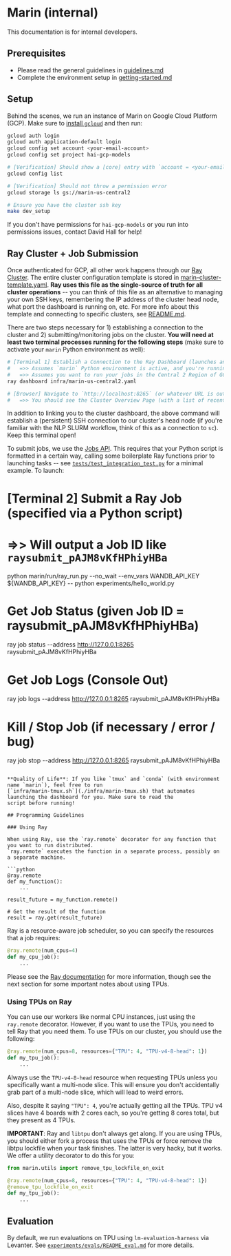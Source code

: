 # Marin (internal)

This documentation is for internal developers.

## Prerequisites

- Please read the general guidelines in [guidelines.md](./guidelines.md)
- Complete the environment setup in [getting-started.md](./tutorials/getting-started.md)

## Setup

Behind the scenes, we run an instance of Marin on Google Cloud Platform (GCP).
Make sure to [install `gcloud`](https://cloud.google.com/sdk/docs/quickstarts) and then run:

```bash
gcloud auth login
gcloud auth application-default login
gcloud config set account <your-email-account>
gcloud config set project hai-gcp-models

# [Verification] Should show a [core] entry with `account = <your-email-account` and `project = hai-gcp-models`
gcloud config list

# [Verification] Should not throw a permission error
gcloud storage ls gs://marin-us-central2

# Ensure you have the cluster ssh key
make dev_setup
```

If you don't have permissions for `hai-gcp-models` or you run into permissions
issues, contact David Hall for help!

## Ray Cluster + Job Submission

Once authenticated for GCP, all other work happens through our
[Ray Cluster](https://docs.ray.io/en/latest/cluster/getting-started.html). The entire cluster configuration template is stored in [marin-cluster-template.yaml](https://github.com/stanford-crfm/marin/blob/main/infra/marin-cluster-template.yaml). **Ray uses this file as the single-source of
truth for all cluster operations** -- you can think of this file as an alternative to managing your own SSH keys,
remembering the IP address of the cluster head node, what port the dashboard is running on, etc. For more info about this template and connecting to specific clusters, see [README.md](https://github.com/stanford-crfm/marin/blob/main/infra/README.md).

There are two steps necessary for 1) establishing a connection to the cluster and 2) submitting/monitoring jobs on the
cluster. **You will need at least two terminal processes running for the following steps** (make sure to activate your
`marin` Python environment as well):

```bash
# [Terminal 1] Establish a Connection to the Ray Dashboard (launches an ssh connection w/ port-forwarding)
#   =>> Assumes `marin` Python environment is active, and you're running scripts from the repository root directory
#   =>> Assumes you want to run your jobs in the Central 2 Region of GCloud
ray dashboard infra/marin-us-central2.yaml

# [Browser] Navigate to `http://localhost:8265` (or whatever URL is output by the above command)
#   =>> You should see the Cluster Overview Page (with a list of recent jobs, node status, resource status)
```

In addition to linking you to the cluster dashboard, the above command will establish a (persistent) SSH connection to
our cluster's head node (if you're familiar with the NLP SLURM workflow, think of this as a connection to `sc`). Keep
this terminal open!

To submit jobs, we use the
[Jobs API](https://docs.ray.io/en/latest/cluster/running-applications/job-submission/quickstart.html#submitting-a-job).
This requires that your Python script is formatted in a certain way, calling some boilerplate Ray functions prior to
launching tasks -- see [`tests/test_integration_test.py`](./tests/test_integration_test.py) for a minimal example. To launch:

# [Terminal 2] Submit a Ray Job (specified via a Python script)
#   =>> Will output a Job ID like `raysubmit_pAJM8vKfHPhiyHBa`
python marin/run/ray_run.py --no_wait --env_vars WANDB_API_KEY ${WANDB_API_KEY} -- python experiments/hello_world.py

# Get Job Status (given Job ID = raysubmit_pAJM8vKfHPhiyHBa)
ray job status --address http://127.0.0.1:8265 raysubmit_pAJM8vKfHPhiyHBa

# Get Job Logs (Console Out)
ray job logs --address http://127.0.0.1:8265 raysubmit_pAJM8vKfHPhiyHBa

# Kill / Stop Job (if necessary / error / bug)
ray job stop --address http://127.0.0.1:8265 raysubmit_pAJM8vKfHPhiyHBa
```

**Quality of Life**: If you like `tmux` and `conda` (with environment name `marin`), feel free to run
[`infra/marin-tmux.sh`](./infra/marin-tmux.sh) that automates launching the dashboard for you. Make sure to read the
script before running!

## Programming Guidelines

### Using Ray

When using Ray, use the `ray.remote` decorator for any function that you want to run distributed.
`ray.remote` executes the function in a separate process, possibly on a separate machine.

```python
@ray.remote
def my_function():
    ...

result_future = my_function.remote()

# Get the result of the function
result = ray.get(result_future)
```

Ray is a resource-aware job scheduler, so you can specify the resources that a job requires:

```python
@ray.remote(num_cpus=4)
def my_cpu_job():
    ...
```

Please see the [Ray documentation](https://docs.ray.io/en/latest/index.html) for more information, though
see the next section for some important notes about using TPUs.

### Using TPUs on Ray

You can use our workers like normal CPU instances, just using the `ray.remote` decorator. However, if you want to use
the TPUs, you need to tell Ray that you need them. To use TPUs on our cluster, you should use the following:

```python
@ray.remote(num_cpus=8, resources={"TPU": 4, "TPU-v4-8-head": 1})
def my_tpu_job():
    ...
```

Always use the `TPU-v4-8-head` resource when requesting TPUs unless you specifically want a multi-node slice. This will
ensure you don't accidentally grab part of a multi-node slice, which will lead to weird errors.

Also, despite it saying `"TPU": 4`, you're actually getting all the TPUs. TPU v4 slices have 4 boards with 2 cores each,
so you're getting 8 cores total, but they present as 4 TPUs.

**IMPORTANT**: Ray and `libtpu` don't always get along. If you are using TPUs, you should either fork a process that
uses the TPUs or force remove the libtpu lockfile when your task finishes. The latter is very hacky, but it works.
We offer a utility decorator to do this for you:

```python
from marin.utils import remove_tpu_lockfile_on_exit

@ray.remote(num_cpus=8, resources={"TPU": 4, "TPU-v4-8-head": 1})
@remove_tpu_lockfile_on_exit
def my_tpu_job():
    ...
```

## Evaluation

By default, we run evaluations on TPU using `lm-evaluation-harness` via Levanter. See
[`experiments/evals/README_eval.md`](./experiments/evals/README_eval.md) for more details.
